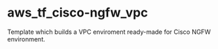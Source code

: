 # aws_tf_cisco-ngfw_vpc
Template which builds a VPC enviroment ready-made for Cisco NGFW environment. 
